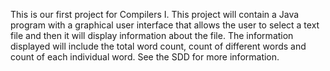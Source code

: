 This is our first project for Compilers I. This project will contain a Java program with a graphical user interface that allows the user to select a text file and then it will display information about the file. The information displayed will include the total word count, count of different words and count of each individual word. See the SDD for more information. 
